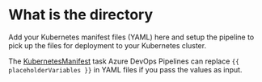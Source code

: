 # What is the directory

Add your Kubernetes manifest files (YAML) here and setup the pipeline to pick up the files for deployment to your Kubernetes cluster.

The [KubernetesManifest](https://docs.microsoft.com/en-us/azure/devops/pipelines/tasks/deploy/kubernetes-manifest) task Azure DevOps Pipelines can replace ``{{ placeholderVariables }}`` in YAML files if you pass the values as input.